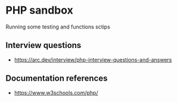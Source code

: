 # PHP sandbox
Running some testing and functions sctips

## Interview questions
- https://arc.dev/interview/php-interview-questions-and-answers

## Documentation references
- https://www.w3schools.com/php/

